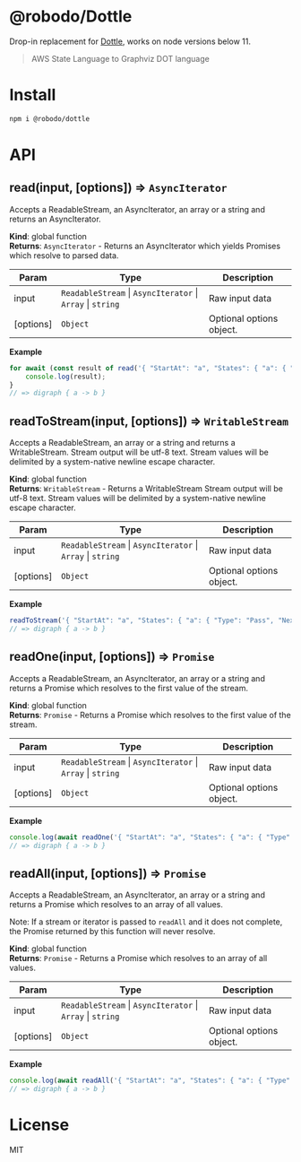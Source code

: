 # @robodo/Dottle

Drop-in replacement for [Dottle](https://www.npmjs.com/package/dottle), works on node versions below 11.

> AWS State Language
to Graphviz DOT language

# Install

```bash
npm i @robodo/dottle
```

# API

<a name="read"></a>

## read(input, [options]) ⇒ <code>AsyncIterator</code>
Accepts a ReadableStream, an AsyncIterator, an array or a string and returns an AsyncIterator.

**Kind**: global function  
**Returns**: <code>AsyncIterator</code> - Returns an AsyncIterator which yields Promises which resolve to parsed data.  

| Param | Type | Description |
| --- | --- | --- |
| input | <code>ReadableStream</code> \| <code>AsyncIterator</code> \| <code>Array</code> \| <code>string</code> | Raw input data |
| [options] | <code>Object</code> | Optional options object. |

**Example**  
```js
for await (const result of read('{ "StartAt": "a", "States": { "a": { "Type": "Pass", "Next": "b" }, "b": { "Type": "Pass", "End": true } } }')) {
    console.log(result);
}
// => digraph { a -> b }
```
<a name="readToStream"></a>

## readToStream(input, [options]) ⇒ <code>WritableStream</code>
Accepts a ReadableStream, an array or a string and returns a WritableStream. Stream output will be utf-8 text. Stream values will be delimited by a system-native newline escape character.

**Kind**: global function  
**Returns**: <code>WritableStream</code> - Returns a WritableStream Stream output will be utf-8 text. Stream values will be delimited by a system-native newline escape character.  

| Param | Type | Description |
| --- | --- | --- |
| input | <code>ReadableStream</code> \| <code>AsyncIterator</code> \| <code>Array</code> \| <code>string</code> | Raw input data |
| [options] | <code>Object</code> | Optional options object. |

**Example**  
```js
readToStream('{ "StartAt": "a", "States": { "a": { "Type": "Pass", "Next": "b" }, "b": { "Type": "Pass", "End": true } } }').pipe(process.stdout);
// => digraph { a -> b }
```
<a name="readOne"></a>

## readOne(input, [options]) ⇒ <code>Promise</code>
Accepts a ReadableStream, an AsyncIterator, an array or a string and returns a Promise which resolves to the first value of the stream.

**Kind**: global function  
**Returns**: <code>Promise</code> - Returns a Promise which resolves to the first value of the stream.  

| Param | Type | Description |
| --- | --- | --- |
| input | <code>ReadableStream</code> \| <code>AsyncIterator</code> \| <code>Array</code> \| <code>string</code> | Raw input data |
| [options] | <code>Object</code> | Optional options object. |

**Example**  
```js
console.log(await readOne('{ "StartAt": "a", "States": { "a": { "Type": "Pass", "Next": "b" }, "b": { "Type": "Pass", "End": true } } }'));
// => digraph { a -> b }
```
<a name="readAll"></a>

## readAll(input, [options]) ⇒ <code>Promise</code>
Accepts a ReadableStream, an AsyncIterator, an array or a string and returns a Promise which resolves to an array of all values.

Note: If a stream or iterator is passed to `readAll` and it does not complete, the Promise returned by this function will never resolve.

**Kind**: global function  
**Returns**: <code>Promise</code> - Returns a Promise which resolves to an array of all values.  

| Param | Type | Description |
| --- | --- | --- |
| input | <code>ReadableStream</code> \| <code>AsyncIterator</code> \| <code>Array</code> \| <code>string</code> | Raw input data |
| [options] | <code>Object</code> | Optional options object. |

**Example**  
```js
console.log(await readAll('{ "StartAt": "a", "States": { "a": { "Type": "Pass", "Next": "b" }, "b": { "Type": "Pass", "End": true } } }'));
// => digraph { a -> b }
```
# License

MIT